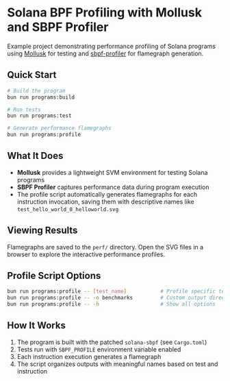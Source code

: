 # Solana BPF Profiling with Mollusk and SBPF Profiler

Example project demonstrating performance profiling of Solana programs using [Mollusk](https://github.com/buffalojoec/mollusk) for testing and [sbpf-profiler](https://github.com/serbangv/sbpf-profiler) for flamegraph generation.

## Quick Start

```bash
# Build the program
bun run programs:build

# Run tests
bun run programs:test

# Generate performance flamegraphs
bun run programs:profile
```

## What It Does

- **Mollusk** provides a lightweight SVM environment for testing Solana programs
- **SBPF Profiler** captures performance data during program execution
- The profile script automatically generates flamegraphs for each instruction invocation, saving them with descriptive names like `test_hello_world_0_helloworld.svg`

## Viewing Results

Flamegraphs are saved to the `perf/` directory. Open the SVG files in a browser to explore the interactive performance profiles.

## Profile Script Options

```bash
bun run programs:profile -- [test_name]           # Profile specific test
bun run programs:profile -- -o benchmarks         # Custom output directory
bun run programs:profile -- -h                    # Show all options
```

## How It Works

1. The program is built with the patched `solana-sbpf` (see `Cargo.toml`)
2. Tests run with `SBPF_PROFILE` environment variable enabled
3. Each instruction execution generates a flamegraph
4. The script organizes outputs with meaningful names based on test and instruction